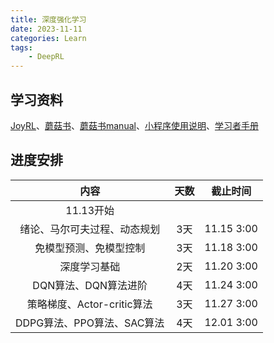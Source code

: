```yaml
---
title: 深度强化学习
date: 2023-11-11
categories: Learn
tags: 
    - DeepRL
---
```


## 学习资料

[JoyRL](https://github.com/datawhalechina/joyrl-book)、[蘑菇书](https://datawhalechina.github.io/easy-rl/)、[蘑菇书manual](https://linklearner.com/learn/detail/91)、[小程序使用说明](https://mp.weixin.qq.com/s/iPmzb72Yk0mhIA2NYezXDg)、[学习者手册](https://mp.weixin.qq.com/s/pwWg0w1DL2C1i_Hs3SZedg)

## 进度安排

| 内容 | 天数 | 截止时间 |
|:---:|:---:|:---:|
|11.13开始 | | |
| 绪论、马尔可夫过程、动态规划 | 3天 | 11.15 3:00 |
| 免模型预测、免模型控制 | 3天 | 11.18 3:00 |
|深度学习基础 | 2天 | 11.20 3:00 |
| DQN算法、DQN算法进阶 | 4天 | 11.24 3:00|
| 策略梯度、Actor-critic算法 | 3天 | 11.27 3:00 |
| DDPG算法、PPO算法、SAC算法 | 4天 | 12.01 3:00 |
